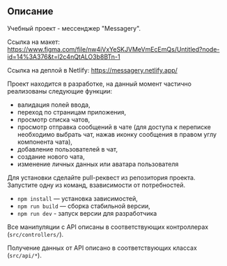 ## Описание

Учебный проект - мессенджер "Messagery". 

Ссылка на макет: https://www.figma.com/file/nw4iVxYeSKJVMeVmEcEmQs/Untitled?node-id=14%3A376&t=l2c4nQtALO3b8BTn-1

Ссылка на деплой в Netlify: https://messagery.netlify.app/

Проект находится в разработке, на данный момент частично реализованы следующие функции:
- валидация полей ввода,
- переход по страницам приложения, 
- просмотр списка чатов,
- просмотр отправкa сообщений в чате (для доступа к переписке необходимо выбрать чат, нажав иконку сообщения в правом углу компонента чата),
- добавление пользователей в чат,
- создание нового чата,
- изменение личных данных или аватара пользователя

Для установки сделайте pull-реквест из репозитория проекта. Запустите одну из команд, взависимости от потребностей.

- `npm install` — установка зависимостей,
- `npm run build` — сборка стабильной версии,
- `npm run dev` - запуск версии для разработчика

Все манипуляции с API описаны в соответствующих контроллерах (`src/controllers/`).

Получение данных от API описано в соответствующих классах (`src/api/*`).


